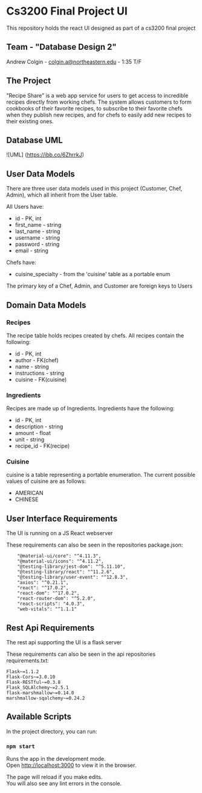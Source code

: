 # Cs3200 Final Project UI
This repository holds the react UI designed as part of a cs3200 final project

## Team - "Database Design 2"
Andrew Colgin - colgin.a@northeastern.edu - 1:35 T/F

## The Project
"Recipe Share" is a web app service for users to get access to incredible recipes directly from working chefs.
The system allows customers to form cookbooks of their favorite recipes, to subscribe to their favorite chefs when
they publish new recipes, and for chefs to easily add new recipes to their existing ones.

## Database UML
![UML] (https://ibb.co/6ZhrrkJ)

## User Data Models
There are three user data models used in this project (Customer, Chef, Admin), which all inherit from
the User table.

All Users have:
* id - PK, int
* first_name - string
* last_name - string
* username - string
* password - string
* email - string

Chefs have:
* cuisine_specialty - from the 'cuisine' table as a portable enum

The primary key of a Chef, Admin, and Customer are foreign keys to Users

## Domain Data Models

### Recipes
The recipe table holds recipes created by chefs.
All recipes contain the following:
* id - PK, int
* author - FK(chef)
* name - string
* instructions - string
* cuisine - FK(cuisine)

### Ingredients

Recipes are made up of Ingredients.
Ingredients have the following:
* id - PK, int
* description - string
* amount - float
* unit - string
* recipe_id - FK(recipe)

### Cuisine
cuisine is a table representing a portable enumeration.
The current possible values of cuisine are as follows:
* AMERICAN
* CHINESE

## User Interface Requirements
The UI is running on a JS React webserver

These requirements can also be seen in the repositories package.json:
```
    "@material-ui/core": "^4.11.3",
    "@material-ui/icons": "^4.11.2",
    "@testing-library/jest-dom": "^5.11.10",
    "@testing-library/react": "^11.2.6",
    "@testing-library/user-event": "^12.8.3",
    "axios": "^0.21.1",
    "react": "^17.0.2",
    "react-dom": "^17.0.2",
    "react-router-dom": "^5.2.0",
    "react-scripts": "4.0.3",
    "web-vitals": "^1.1.1"
```

## Rest Api Requirements
The rest api supporting the UI is a flask server

These requirements can also be seen in the api repositories requirements.txt:
```
Flask~=1.1.2
Flask-Cors~=3.0.10
Flask-RESTful~=0.3.8
Flask_SQLAlchemy~=2.5.1
flask-marshmallow~=0.14.0
marshmallow-sqalchemy~=0.24.2
```

## Available Scripts

In the project directory, you can run:

### `npm start`

Runs the app in the development mode.\
Open [http://localhost:3000](http://localhost:3000) to view it in the browser.

The page will reload if you make edits.\
You will also see any lint errors in the console.